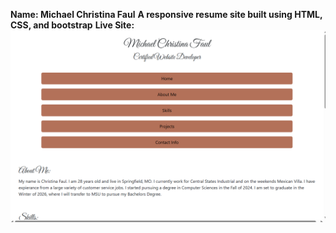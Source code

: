 **Name: Michael Christina Faul**
**A responsive resume site built using HTML, CSS, and bootstrap**
**Live Site:** 
![Screenshot of website](images/Screenshot%20of%20Site.png)